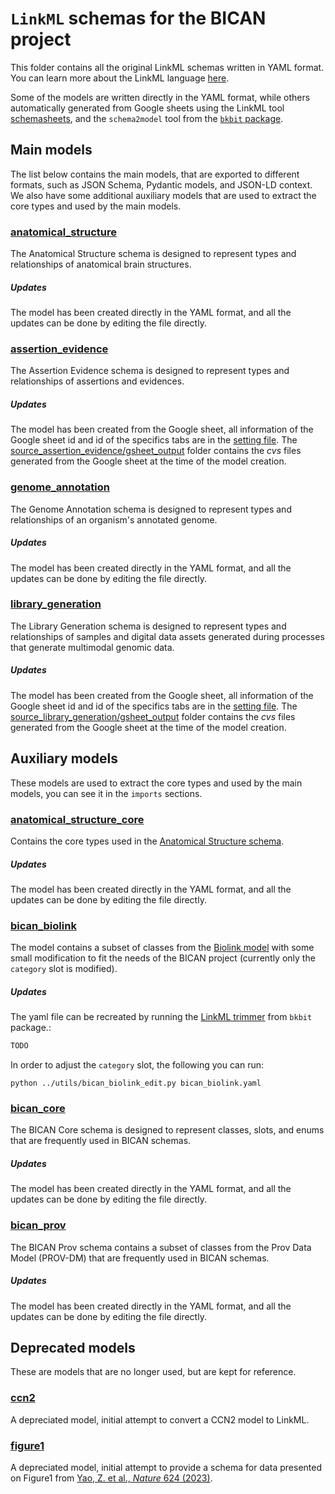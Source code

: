 # `LinkML` schemas for the BICAN project

This folder contains all the original LinkML schemas written in YAML format.
You can learn more about the LinkML language [here](https://linkml.io/linkml/).

Some of the models are written directly in the YAML format, while others automatically generated from Google sheets using the LinkML tool [schemasheets](https://linkml.io/schemasheets/),
 and the `schema2model` tool from the [`bkbit` package](https://github.com/brain-bican/bkbit).


## Main models

The list below contains the main models, that are exported to different formats, such as JSON Schema, Pydantic models, and JSON-LD context.
We also have some additional auxiliary models that are used to extract the core types and used by the main models.

### [anatomical_structure](anatomical_structure.yaml)
The Anatomical Structure schema is designed to represent types and relationships of anatomical brain structures. 

##### Updates
The model has been created directly in the YAML format, and all the updates can be done by editing the file directly.


### [assertion_evidence](assertion_evidence.yaml)
The Assertion Evidence schema is designed to represent types and relationships of assertions and evidences.

##### Updates
The model has been created from the Google sheet, all information of the Google sheet id and id of the specifics tabs
 are in the [setting file](source_assertion_evidence/gsheet.yaml). 
The [source_assertion_evidence/gsheet_output](source_assertion_evidence/gsheet_output) folder contains the _cvs_ files generated from the Google sheet 
at the time of the model creation.

### [genome_annotation](genome_annotation.yaml)
The Genome Annotation schema is designed to represent types and relationships of an organism's annotated genome.

##### Updates
The model has been created directly in the YAML format, and all the updates can be done by editing the file directly.

### [library_generation](library_generation.yaml)
The Library Generation schema is designed to represent types and relationships of samples and 
digital data assets generated during processes that generate multimodal genomic data.

##### Updates
The model has been created from the Google sheet, all information of the Google sheet id and id of the specifics tabs
 are in the [setting file](source_library_generation/gsheet.yaml). 
The [source_library_generation/gsheet_output](source_library_generation/gsheet_output) folder contains the _cvs_ files generated from the Google sheet 
at the time of the model creation.


## Auxiliary models

These models are used to extract the core types and used by the main models, you can see it in the `imports` sections.

### [anatomical_structure_core](anatomical_structure_core.yaml)

Contains the core types used in the [Anatomical Structure schema](anatomical_structure.yaml).

##### Updates
The model has been created directly in the YAML format, and all the updates can be done by editing the file directly.


### [bican_biolink](bican_biolink.yaml)
The model contains a subset of classes from the [Biolink model](https://biolink.github.io/biolink-model/)
with some small modification to fit the needs of the BICAN project (currently only the `category` slot is modified).

##### Updates

The yaml file can be recreated by running the [LinkML trimmer](https://github.com/brain-bican/bkbit/blob/main/bkbit/model_editors/README.md)
from `bkbit` package.:
```bash
TODO
```
In order to adjust the `category` slot, the following you can run:
```commandline
python ../utils/bican_biolink_edit.py bican_biolink.yaml
```

### [bican_core](bican_core.yaml)
The BICAN Core schema is designed to represent classes, slots, and enums that are frequently used in BICAN schemas.

##### Updates
The model has been created directly in the YAML format, and all the updates can be done by editing the file directly.

### [bican_prov](bican_prov.yaml)
The BICAN Prov schema contains a subset of classes from the Prov Data Model (PROV-DM) that are frequently used in BICAN schemas.

##### Updates
The model has been created directly in the YAML format, and all the updates can be done by editing the file directly.


## Deprecated models

These are models that are no longer used, but are kept for reference.

### [ccn2](ccn2.yaml)
A depreciated model, initial attempt to convert a CCN2 model to LinkML.

### [figure1](figure1.yaml)
A depreciated model, initial attempt to provide a schema for data presented on Figure1 from [Yao, Z. et al., _Nature_ 624 (2023)](https://www.nature.com/articles/s41586-023-06812-z#citeas).

